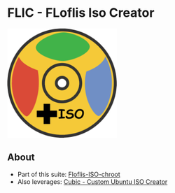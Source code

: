 # FLIC - FLoflis Iso Creator

<img width="250px" src="icon.svg">

## About

- Part of this suite: [Floflis-ISO-chroot](https://github.com/Floflis/Floflis-ISO-chroot)
- Also leverages: [Cubic - Custom Ubuntu ISO Creator](https://github.com/PJ-Singh-001/Cubic/)

